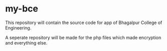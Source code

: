 # my-bce
This repository will contain the source code for app of Bhagalpur College of Engineering. 

A seperate repository will be made for the php files which made encryption and everything else.

